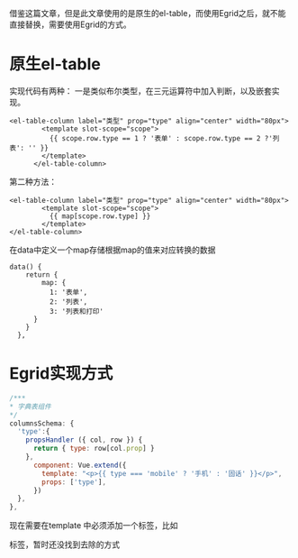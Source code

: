 借鉴这篇文章，但是此文章使用的是原生的el-table，而使用Egrid之后，就不能直接替换，需要使用Egrid的方式。
# 原生el-table
实现代码有两种：
一是类似布尔类型，在三元运算符中加入判断，以及嵌套实现。


```
<el-table-column label="类型" prop="type" align="center" width="80px">
        <template slot-scope="scope">
          {{ scope.row.type == 1 ? '表单' : scope.row.type == 2 ?'列表': '' }} 
        </template>
      </el-table-column>
```
第二种方法：


```
<el-table-column label="类型" prop="type" align="center" width="80px">
        <template slot-scope="scope">
          {{ map[scope.row.type] }}
        </template>
</el-table-column>
```
在data中定义一个map存储根据map的值来对应转换的数据


```
data() {
    return {
        map: {
          1: '表单',
          2: '列表',
          3: '列表和打印'
      }
    }
  },
```


# Egrid实现方式
```javascript
/***
* 字典表组件
*/
columnsSchema: {
  'type':{
    propsHandler ({ col, row }) {
      return { type: row[col.prop] }
    },
      component: Vue.extend({
        template: "<p>{{ type === 'mobile' ? '手机' : '固话' }}</p>",
        props: ['type'],
      })
  },
},
```
现在需要在template 中必须添加一个标签，比如<p>标签，暂时还没找到去除的方式
